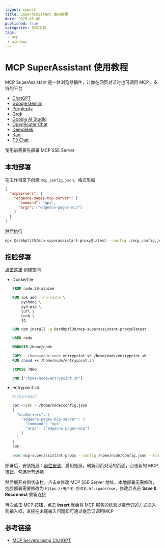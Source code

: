 ```yaml
---
layout: mypost
title: SuperAssistant 使用教程
date: 2025-06-08
published: true
categories: 效率工具
tags: 
 - mcp
 - windows
---
```


# MCP SuperAssistant 使用教程

MCP SuperAssistant 是一款浏览器插件，让你在网页对话时也可调用 MCP，支持的平台

- [ChatGPT](https://chatgpt.com/)
- [Google Gemini](https://gemini.google.com/)
- [Perplexity](https://perplexity.ai/)
- [Grok](https://grok.com/)
- [Google AI Studio](https://aistudio.google.com/)
- [OpenRouter Chat](https://openrouter.ai/chat)
- [DeepSeek](https://chat.deepseek.com/)
- [Kagi](https://kagi.com/assistant)
- [T3 Chat](https://t3.chat/)

使用前需要先部署 MCP SSE Server

## 本地部署

在工作目录下创建 `mcp_config.json`，格式形如

```json
{
  "mcpServers": {
    "edgeone-pages-mcp-server": {
      "command": "npx",
      "args": ["edgeone-pages-mcp"]
    }    
  }
}
```

然后执行

```bash
npx @srbhptl39/mcp-superassistant-proxy@latest --config ./mcp_config.json
```



## 抱脸部署

[点击这里](https://huggingface.co/new-space?sdk=docker) 创建空间

- Dockerfile

  ```dockerfile
  FROM node:20-alpine
  
  RUN apk add --no-cache \
      python3 \
      py3-pip \
      curl \
      bash \
      jq
  
  RUN npm install -g @srbhptl39/mcp-superassistant-proxy@latest
  
  USER node
  
  WORKDIR /home/node
  
  COPY --chown=node:node entrypoint.sh /home/node/entrypoint.sh
  RUN chmod +x /home/node/entrypoint.sh
  
  EXPOSE 7860
  
  CMD ["/home/node/entrypoint.sh"]
  ```

- entrypoint.sh

  ```bash
  #!/bin/bash
  
  cat <<EOF > /home/node/config.json
  {
    "mcpServers": {
      "edgeone-pages-mcp-server": {
        "command": "npx",
        "args": ["edgeone-pages-mcp"]
      }    
    }
  }
  EOF
  
  exec mcp-superassistant-proxy --config /home/node/config.json --host 0.0.0.0 --port 7860 --cors true
  ```

部署后，安装拓展：[前往安装](https://chromewebstore.google.com/detail/kngiafgkdnlkgmefdafaibkibegkcaef)，启用拓展，刷新网页对话的页面，点击新的 MCP 按钮，勾选所有选项

然后展开右侧状态栏，点击⚙️修改 MCP SSE Server 地址，本地部署无需修改，抱脸部署需要修改为 `https://用户名-空间名.hf.space/sse`，修改后点击 **Save & Reconnect** 重新连接

再次点击 MCP 按钮，点击 **Insert** 就会将 MCP 服务的信息以提示词的方式插入到输入框，直接在末尾输入问题即可通过提示词调用MCP



## 参考链接

- [MCP Servers using ChatGPT](https://medium.com/data-science-in-your-pocket/mcp-servers-using-chatgpt-cd8455e6cbe1)